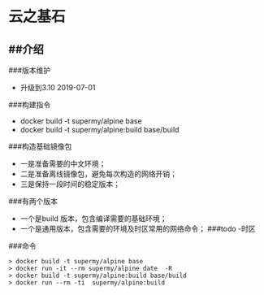 云之基石
====================

##介绍
---------------------
###版本维护
- 升级到3.10 2019-07-01

###构建指令
- docker build -t supermy/alpine base 
- docker build -t supermy/alpine:build base/build

###构造基础镜像包
- 一是准备需要的中文环境；
- 二是准备离线镜像包，避免每次构造的网络开销；
- 三是保持一段时间的稳定版本；

###有两个版本
- 一个是build 版本，包含编译需要的基础环境；
- 一个是通用版本，包含需要的环境及时区常用的网络命令；
###todo
-时区

###命令
```
> docker build -t supermy/alpine base
> docker run -it --rm supermy/alpine date  -R
> docker build -t supermy/alpine:build base/build
> docker run --rm -ti  supermy/alpine:build
```